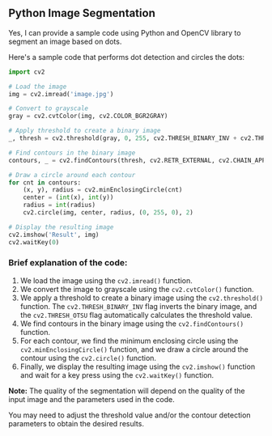 ## Python Image Segmentation

Yes, I can provide a sample code using Python and OpenCV library to segment an image based on dots.

Here's a sample code that performs dot detection and circles the dots:

```py
import cv2

# Load the image
img = cv2.imread('image.jpg')

# Convert to grayscale
gray = cv2.cvtColor(img, cv2.COLOR_BGR2GRAY)

# Apply threshold to create a binary image
_, thresh = cv2.threshold(gray, 0, 255, cv2.THRESH_BINARY_INV + cv2.THRESH_OTSU)

# Find contours in the binary image
contours, _ = cv2.findContours(thresh, cv2.RETR_EXTERNAL, cv2.CHAIN_APPROX_SIMPLE)

# Draw a circle around each contour
for cnt in contours:
    (x, y), radius = cv2.minEnclosingCircle(cnt)
    center = (int(x), int(y))
    radius = int(radius)
    cv2.circle(img, center, radius, (0, 255, 0), 2)

# Display the resulting image
cv2.imshow('Result', img)
cv2.waitKey(0)

```

### Brief explanation of the code:

1. We load the image using the `cv2.imread()` function.
2. We convert the image to grayscale using the `cv2.cvtColor()` function.
3. We apply a threshold to create a binary image using the `cv2.threshold()` function. The `cv2.THRESH_BINARY_INV` flag inverts the binary image, and the `cv2.THRESH_OTSU` flag automatically calculates the threshold value.
4. We find contours in the binary image using the `cv2.findContours()` function.
5. For each contour, we find the minimum enclosing circle using the `cv2.minEnclosingCircle()` function, and we draw a circle around the contour using the `cv2.circle()` function.
6. Finally, we display the resulting image using the `cv2.imshow()` function and wait for a key press using the `cv2.waitKey()` function.

**Note:** The quality of the segmentation will depend on the quality of the input image and the parameters used in the code.

You may need to adjust the threshold value and/or the contour detection parameters to obtain the desired results.
